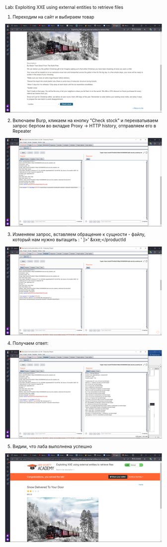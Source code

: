  Lab: Exploiting XXE using external entities to retrieve files
 
 1) Переходим на сайт и выбираем товар
 
 ![](0000.jpg)
 
 2) Включаем Burp, кликаем на кнопку "Check stock" и перехватываем запрос берпом во вкладке Proxy -> HTTP history, отправляем его в Repeater
 
 ![](0001.png)
 
 3) Изменяем запрос, вставляем обращение к сущности - файлу, который нам нужно вытащить :
'<!DOCTYPE foo [ <!ENTITY xxe SYSTEM "file:///etc/passwd"> ]>'
<stockCheck><productId>&xxe;</productId
 
 ![](0002.png)
 
 4) Получаем ответ:
 
 ![](0003.png)
 
 5) Видим, что лаба выполнена успешно
 
 ![](0004.png)
